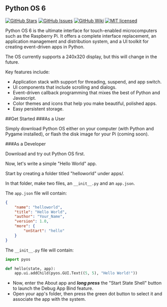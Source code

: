 Python OS 6 
---

[![GitHub Stars](https://img.shields.io/github/stars/furmada/pythonos.svg)](https://github.com/furmada/pythonos/stargazers)
[![GitHub Issues](https://img.shields.io/github/issues/furmada/pythonos.svg)](https://github.com/furmada/pythonos/issues)
[![GitHub Wiki](https://img.shields.io/badge/project-wiki-ff69b4.svg)](https://github.com/furmada/pythonos/wiki/Home)
[![MIT licensed](https://img.shields.io/badge/license-MIT-blue.svg)](https://github.com/furmada/PythonOS/blob/master/LICENSE)

Python OS 6 is the ultimate interface for touch-enabled microcomputers such as the Raspberry Pi. It offers a complete interface replacement, an application management and distribution system, and a UI toolkit for creating event-driven apps in Python.

The OS currently supports a 240x320 display, but this will change in the future.

Key features include:
* Application stack with support for threading, suspend, and app switch.
* UI components that include scrolling and dialogs.
* Event-driven callback programming that mixes the best of Python and Javascript.
* Color themes and icons that help you make beautiful, polished apps.
* Easy persistent storage.

##Get Started
###As a User

Simply download Python OS either on your computer (with Python and Pygame installed), or flash the disk image for your Pi (coming soon).

###As a Developer

Download and try out Python OS first.

Now, let's write a simple "Hello World" app.

Start by creating a folder titled "helloworld" under apps/.

In that folder, make two files, an `__init__.py` and an `app.json`.

The `app.json` file will contain:
```json
{
	"name": "helloworld",
	"title": "Hello World",
	"author": "Your_Name",
	"version": 1.0,
	"more": {
		"onStart": "hello"
	}
}
```

The `__init__.py` file will contain:
```python
import pyos

def hello(state, app):
	app.ui.addChild(pyos.GUI.Text((5, 5), "Hello World!"))
```

- Now, enter the About app and ***long press*** the "Start State Shell" button to launch the Debug App Bind feature.
- Open your app's folder, then press the green dot button to select it and associate the app with the system. 
